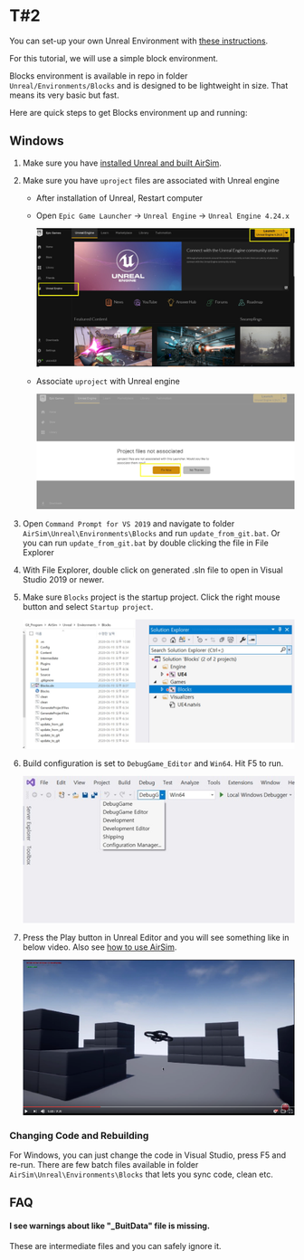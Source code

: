 # T\#2

You can set-up your own Unreal Environment with [these instructions](https://github.com/Microsoft/AirSim/#how-to-get-it).

For this tutorial, we will use a simple block environment.

Blocks environment is available in repo in folder `Unreal/Environments/Blocks` and is designed to be lightweight in size. That means its very basic but fast.

Here are quick steps to get Blocks environment up and running:

## Windows

1. Make sure you have [installed Unreal and built AirSim](../setup/build-on-windows.md).
2. Make sure you have `uproject` files are associated with Unreal engine
   * After installation of Unreal, Restart computer
   * Open `Epic Game Launcher` -&gt; `Unreal Engine` -&gt; `Unreal Engine 4.24.x`

     ![epic1](../../../.gitbook/assets/epic1.jpg)

   * Associate `uproject` with Unreal engine

     ![epic1](../../../.gitbook/assets/epic2.jpg)
3. Open `Command Prompt for VS 2019` and navigate to folder `AirSim\Unreal\Environments\Blocks` and run `update_from_git.bat`. Or you can run `update_from_git.bat` by double clicking the file in File Explorer
4. With File Explorer,  double click on generated .sln file to open in Visual Studio 2019 or newer.
5. Make sure `Blocks` project is the startup project. Click the right mouse button and select `Startup project`.

   ![block1](../../../.gitbook/assets/block1.jpg)

6. Build configuration is set to `DebugGame_Editor` and `Win64`. Hit F5 to run.

   ![block2](../../../.gitbook/assets/block2.jpg)

7. Press the Play button in Unreal Editor and you will see something like in below video. Also see [how to use AirSim](https://github.com/Microsoft/AirSim/#how-to-use-it).

   [![Blocks Demo Video](../../../.gitbook/assets/blocks_video.png)](https://www.youtube.com/watch?v=-r_QGaxMT4A)

### Changing Code and Rebuilding

For Windows, you can just change the code in Visual Studio, press F5 and re-run. There are few batch files available in folder `AirSim\Unreal\Environments\Blocks` that lets you sync code, clean etc.

## FAQ

#### I see warnings about like "\_BuitData" file is missing.

These are intermediate files and you can safely ignore it.

